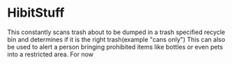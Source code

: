 # HibitStuff
This  constantly scans trash about to be dumped in a trash specified recycle bin and determines if it is the right trash(example "cans only")
This can also be used to alert a person bringing prohibited items like bottles or even pets into a restricted area.
For now
